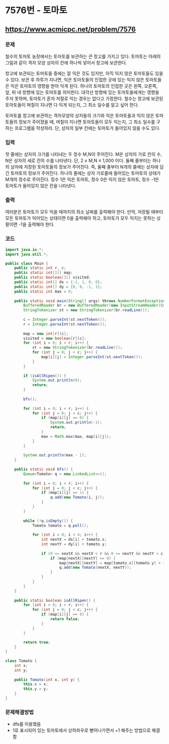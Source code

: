 # 7576번 - 토마토

## https://www.acmicpc.net/problem/7576

### 문제

철수의 토마토 농장에서는 토마토를 보관하는 큰 창고를 가지고 있다. 토마토는 아래의 그림과 같이 격자 모양 상자의 칸에 하나씩 넣어서 창고에 보관한다. 

창고에 보관되는 토마토들 중에는 잘 익은 것도 있지만, 아직 익지 않은 토마토들도 있을 수 있다. 보관 후 하루가 지나면, 익은 토마토들의 인접한 곳에 있는 익지 않은 토마토들은 익은 토마토의 영향을 받아 익게 된다. 하나의 토마토의 인접한 곳은 왼쪽, 오른쪽, 앞, 뒤 네 방향에 있는 토마토를 의미한다. 대각선 방향에 있는 토마토들에게는 영향을 주지 못하며, 토마토가 혼자 저절로 익는 경우는 없다고 가정한다. 철수는 창고에 보관된 토마토들이 며칠이 지나면 다 익게 되는지, 그 최소 일수를 알고 싶어 한다.

토마토를 창고에 보관하는 격자모양의 상자들의 크기와 익은 토마토들과 익지 않은 토마토들의 정보가 주어졌을 때, 며칠이 지나면 토마토들이 모두 익는지, 그 최소 일수를 구하는 프로그램을 작성하라. 단, 상자의 일부 칸에는 토마토가 들어있지 않을 수도 있다.

### 입력

첫 줄에는 상자의 크기를 나타내는 두 정수 M,N이 주어진다. M은 상자의 가로 칸의 수, N은 상자의 세로 칸의 수를 나타낸다. 단, 2 ≤ M,N ≤ 1,000 이다. 둘째 줄부터는 하나의 상자에 저장된 토마토들의 정보가 주어진다. 즉, 둘째 줄부터 N개의 줄에는 상자에 담긴 토마토의 정보가 주어진다. 하나의 줄에는 상자 가로줄에 들어있는 토마토의 상태가 M개의 정수로 주어진다. 정수 1은 익은 토마토, 정수 0은 익지 않은 토마토, 정수 -1은 토마토가 들어있지 않은 칸을 나타낸다. 

### 출력

여러분은 토마토가 모두 익을 때까지의 최소 날짜를 출력해야 한다. 만약, 저장될 때부터 모든 토마토가 익어있는 상태이면 0을 출력해야 하고, 토마토가 모두 익지는 못하는 상황이면 -1을 출력해야 한다.

### 코드

``` java
import java.io.*;
import java.util.*;

public class Main {
	public static int r, c;
	public static int[][] map;
	public static boolean[][] visited;
	public static int[] dx = {-1, 1, 0, 0};
	public static int[] dy = {0, 0, -1, 1};
	public static int max = 0;
	
	public static void main(String[] args) throws NumberFormatException, IOException {
		BufferedReader br = new BufferedReader(new InputStreamReader(System.in));
		StringTokenizer st = new StringTokenizer(br.readLine());
		
		c = Integer.parseInt(st.nextToken());
		r = Integer.parseInt(st.nextToken());
		
		map = new int[r][c];
		visited = new boolean[r][c];
		for (int i = 0; i < r; i++) {
			st = new StringTokenizer(br.readLine());
			for (int j = 0; j < c; j++) {
				map[i][j] = Integer.parseInt(st.nextToken());
			}
		}
		
		if (isAllRipen()) {
			System.out.println(0);
			return;
		}
		
		bfs();
		
		for (int i = 0; i < r; i++) {
			for (int j = 0; j < c; j++) {
				if (map[i][j] == 0) {
					System.out.println(-1);
					return;
				}
				max = Math.max(max, map[i][j]);
			}
		}
		
		System.out.println(max - 1);
	}
	
	public static void bfs() {
		Queue<Tomato> q = new LinkedList<>();
		
		for (int i = 0; i < r; i++) {
			for (int j = 0; j < c; j++) {
				if (map[i][j] == 1) {
					q.add(new Tomato(i, j));
				}
			}
		}
		
		while (!q.isEmpty()) {
			Tomato tomato = q.poll();
			
			for (int i = 0; i < 4; i++) {
				int nextX = dx[i] + tomato.x;
				int nextY = dy[i] + tomato.y;
				
				if (0 <= nextX && nextX < r && 0 <= nextY && nextY < c) {
					if (map[nextX][nextY] == 0) {
						map[nextX][nextY] = map[tomato.x][tomato.y] + 1;
						q.add(new Tomato(nextX, nextY));
					}
				}
			}
		}
	}
	
	public static boolean isAllRipen() {
		for (int i = 0; i < r; i++) {
			for (int j = 0; j < c; j++) {
				if (map[i][j] == 0) {
					return false;
				}
			}
		}
		
		return true;
	}
}

class Tomato {
	int x;
	int y;
	
	public Tomato(int x, int y) {
		this.x = x;
		this.y = y;
	}
}
```

### 문제해결방법

* dfs를 이용했음
* 1로 표시되어 있는 토마토에서 상하좌우로 뻗어나가면서 +1 해주는 방법으로 해결함
